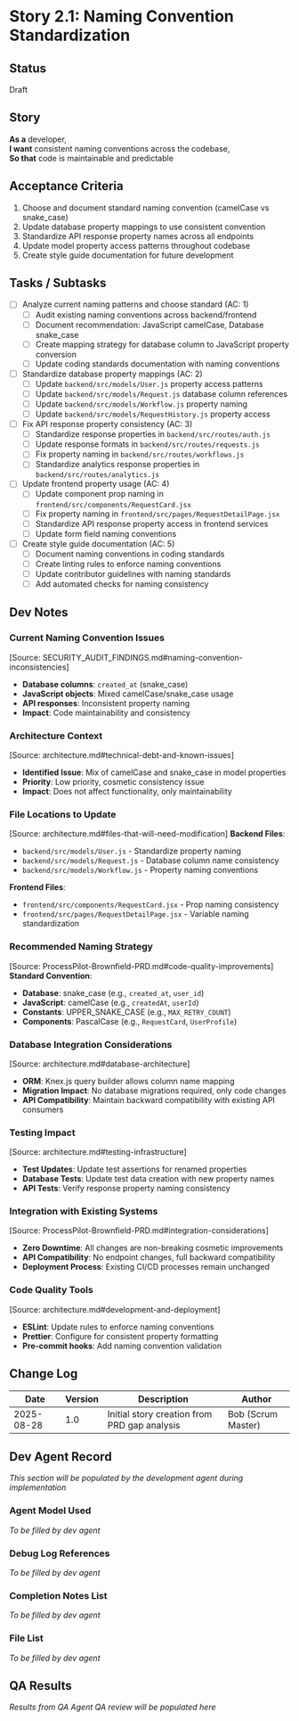 # <!-- Powered by BMAD™ Core -->

# Story 2.1: Naming Convention Standardization

## Status
Draft

## Story
**As a** developer,  
**I want** consistent naming conventions across the codebase,  
**So that** code is maintainable and predictable

## Acceptance Criteria
1. Choose and document standard naming convention (camelCase vs snake_case)
2. Update database property mappings to use consistent convention
3. Standardize API response property names across all endpoints
4. Update model property access patterns throughout codebase
5. Create style guide documentation for future development

## Tasks / Subtasks
- [ ] Analyze current naming patterns and choose standard (AC: 1)
  - [ ] Audit existing naming conventions across backend/frontend
  - [ ] Document recommendation: JavaScript camelCase, Database snake_case
  - [ ] Create mapping strategy for database column to JavaScript property conversion
  - [ ] Update coding standards documentation with naming conventions
- [ ] Standardize database property mappings (AC: 2)
  - [ ] Update `backend/src/models/User.js` property access patterns
  - [ ] Update `backend/src/models/Request.js` database column references
  - [ ] Update `backend/src/models/Workflow.js` property naming
  - [ ] Update `backend/src/models/RequestHistory.js` property access
- [ ] Fix API response property consistency (AC: 3)
  - [ ] Standardize response properties in `backend/src/routes/auth.js`
  - [ ] Update response formats in `backend/src/routes/requests.js`
  - [ ] Fix property naming in `backend/src/routes/workflows.js`
  - [ ] Standardize analytics response properties in `backend/src/routes/analytics.js`
- [ ] Update frontend property usage (AC: 4)
  - [ ] Update component prop naming in `frontend/src/components/RequestCard.jsx`
  - [ ] Fix property naming in `frontend/src/pages/RequestDetailPage.jsx`
  - [ ] Standardize API response property access in frontend services
  - [ ] Update form field naming conventions
- [ ] Create style guide documentation (AC: 5)
  - [ ] Document naming conventions in coding standards
  - [ ] Create linting rules to enforce naming conventions
  - [ ] Update contributor guidelines with naming standards
  - [ ] Add automated checks for naming consistency

## Dev Notes

### Current Naming Convention Issues
[Source: SECURITY_AUDIT_FINDINGS.md#naming-convention-inconsistencies]
- **Database columns**: `created_at` (snake_case)
- **JavaScript objects**: Mixed camelCase/snake_case usage
- **API responses**: Inconsistent property naming
- **Impact**: Code maintainability and consistency

### Architecture Context
[Source: architecture.md#technical-debt-and-known-issues]
- **Identified Issue**: Mix of camelCase and snake_case in model properties
- **Priority**: Low priority, cosmetic consistency issue
- **Impact**: Does not affect functionality, only maintainability

### File Locations to Update
[Source: architecture.md#files-that-will-need-modification]
**Backend Files**:
- `backend/src/models/User.js` - Standardize property naming
- `backend/src/models/Request.js` - Database column name consistency
- `backend/src/models/Workflow.js` - Property naming conventions

**Frontend Files**:
- `frontend/src/components/RequestCard.jsx` - Prop naming consistency
- `frontend/src/pages/RequestDetailPage.jsx` - Variable naming standardization

### Recommended Naming Strategy
[Source: ProcessPilot-Brownfield-PRD.md#code-quality-improvements]
**Standard Convention**:
- **Database**: snake_case (e.g., `created_at`, `user_id`)
- **JavaScript**: camelCase (e.g., `createdAt`, `userId`)
- **Constants**: UPPER_SNAKE_CASE (e.g., `MAX_RETRY_COUNT`)
- **Components**: PascalCase (e.g., `RequestCard`, `UserProfile`)

### Database Integration Considerations
[Source: architecture.md#database-architecture]
- **ORM**: Knex.js query builder allows column name mapping
- **Migration Impact**: No database migrations required, only code changes
- **API Compatibility**: Maintain backward compatibility with existing API consumers

### Testing Impact
[Source: architecture.md#testing-infrastructure]
- **Test Updates**: Update test assertions for renamed properties
- **Database Tests**: Update test data creation with new property names
- **API Tests**: Verify response property naming consistency

### Integration with Existing Systems
[Source: ProcessPilot-Brownfield-PRD.md#integration-considerations]
- **Zero Downtime**: All changes are non-breaking cosmetic improvements
- **API Compatibility**: No endpoint changes, full backward compatibility
- **Deployment Process**: Existing CI/CD processes remain unchanged

### Code Quality Tools
[Source: architecture.md#development-and-deployment]
- **ESLint**: Update rules to enforce naming conventions
- **Prettier**: Configure for consistent property formatting
- **Pre-commit hooks**: Add naming convention validation

## Change Log
| Date       | Version | Description                           | Author    |
|------------|---------|---------------------------------------|-----------|
| 2025-08-28 | 1.0     | Initial story creation from PRD gap analysis | Bob (Scrum Master) |

## Dev Agent Record
*This section will be populated by the development agent during implementation*

### Agent Model Used
*To be filled by dev agent*

### Debug Log References  
*To be filled by dev agent*

### Completion Notes List
*To be filled by dev agent*

### File List
*To be filled by dev agent*

## QA Results
*Results from QA Agent QA review will be populated here*